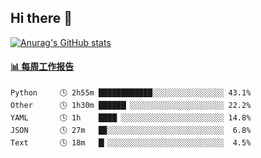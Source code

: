 ## Hi there 👋

[![Anurag's GitHub stats](https://github-readme-stats-orilights.vercel.app/api?username=orilights)](https://github.com/anuraghazra/github-readme-stats)

<!--
**OriLight152/OriLight152** is a ✨ _special_ ✨ repository because its `README.md` (this file) appears on your GitHub profile.

Here are some ideas to get you started:

- 🔭 I’m currently working on ...
- 🌱 I’m currently learning ...
- 👯 I’m looking to collaborate on ...
- 🤔 I’m looking for help with ...
- 💬 Ask me about ...
- 📫 How to reach me: ...
- 😄 Pronouns: ...
- ⚡ Fun fact: ...
-->

<!-- waka-box start -->
#### <a href="https://gist.github.com/92c8d5b388768c10efcba86e82b7c4fb" target="_blank">📊 每周工作报告</a>
```text
Python     🕓 2h55m ████████████░░░░░░░░░░░░░░░░ 43.1%
Other      🕓 1h30m ██████▏░░░░░░░░░░░░░░░░░░░░░ 22.2%
YAML       🕓 1h    ████▏░░░░░░░░░░░░░░░░░░░░░░░ 14.8%
JSON       🕓 27m   █▉░░░░░░░░░░░░░░░░░░░░░░░░░░  6.8%
Text       🕓 18m   █▎░░░░░░░░░░░░░░░░░░░░░░░░░░  4.5%
```
<!-- Powered by https://github.com/journey-ad/waka-box-go . -->
<!-- waka-box end -->
